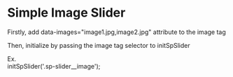 <h1>Simple Image Slider</h1>

<p>Firstly, add data-images="image1.jpg,image2.jpg" attribute to the image tag</p>
<p>Then, initialize by passing the image tag selector to initSpSlider</p>
<p>Ex.<br/>initSpSlider('.sp-slider__image');</p>
